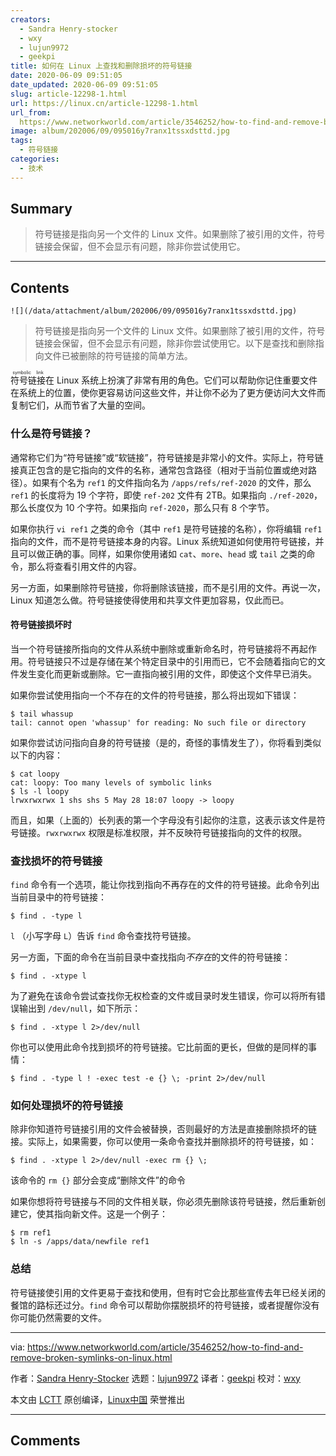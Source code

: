 ```yaml
---
creators:
  - Sandra Henry-stocker
  - wxy
  - lujun9972
  - geekpi
title: 如何在 Linux 上查找和删除损坏的符号链接
date: 2020-06-09 09:51:05
date_updated: 2020-06-09 09:51:05
slug: article-12298-1.html
url: https://linux.cn/article-12298-1.html
url_from: 
  https://www.networkworld.com/article/3546252/how-to-find-and-remove-broken-symlinks-on-linux.html
image: album/202006/09/095016y7ranx1tssxdsttd.jpg
tags:
  - 符号链接
categories:
  - 技术
---
```


## Summary

> 符号链接是指向另一个文件的 Linux 文件。如果删除了被引用的文件，符号链接会保留，但不会显示有问题，除非你尝试使用它。

***

<!-- more -->

## Contents

`![](/data/attachment/album/202006/09/095016y7ranx1tssxdsttd.jpg)`

> 
> 符号链接是指向另一个文件的 Linux 文件。如果删除了被引用的文件，符号链接会保留，但不会显示有问题，除非你尝试使用它。以下是查找和删除指向文件已被删除的符号链接的简单方法。
> 
> 
> 

<ruby> 符号链接 <rt>  symbolic link </rt></ruby>在 Linux 系统上扮演了非常有用的角色。它们可以帮助你记住重要文件在系统上的位置，使你更容易访问这些文件，并让你不必为了更方便访问大文件而复制它们，从而节省了大量的空间。

### 什么是符号链接？

通常称它们为“符号链接”或“软链接”，符号链接是非常小的文件。实际上，符号链接真正包含的是它指向的文件的名称，通常包含路径（相对于当前位置或绝对路径）。如果有个名为 `ref1` 的文件指向名为 `/apps/refs/ref-2020` 的文件，那么 `ref1` 的长度将为 19 个字符，即使 `ref-202` 文件有 2TB。如果指向 `./ref-2020`，那么长度仅为 10 个字符。如果指向 `ref-2020`，那么只有 8 个字节。

如果你执行 `vi ref1` 之类的命令（其中 `ref1` 是符号链接的名称），你将编辑 `ref1` 指向的文件，而不是符号链接本身的内容。Linux 系统知道如何使用符号链接，并且可以做正确的事。同样，如果你使用诸如 `cat`、`more`、`head` 或 `tail` 之类的命令，那么将查看引用文件的内容。

另一方面，如果删除符号链接，你将删除该链接，而不是引用的文件。再说一次，Linux 知道怎么做。符号链接使得使用和共享文件更加容易，仅此而已。

#### 符号链接损坏时

当一个符号链接所指向的文件从系统中删除或重新命名时，符号链接将不再起作用。符号链接只不过是存储在某个特定目录中的引用而已，它不会随着指向它的文件发生变化而更新或删除。它一直指向被引用的文件，即使这个文件早已消失。

如果你尝试使用指向一个不存在的文件的符号链接，那么将出现如下错误：

```shell
$ tail whassup
tail: cannot open 'whassup' for reading: No such file or directory
```

如果你尝试访问指向自身的符号链接（是的，奇怪的事情发生了），你将看到类似以下的内容：

```shell
$ cat loopy
cat: loopy: Too many levels of symbolic links
$ ls -l loopy
lrwxrwxrwx 1 shs shs 5 May 28 18:07 loopy -> loopy
```

而且，如果（上面的）长列表的第一个字母没有引起你的注意，这表示该文件是符号链接。`rwxrwxrwx` 权限是标准权限，并不反映符号链接指向的文件的权限。

### 查找损坏的符号链接

`find` 命令有一个选项，能让你找到指向不再存在的文件的符号链接。此命令列出当前目录中的符号链接：

```shell
$ find . -type l
```

`l` （小写字母 `L`）告诉 `find` 命令查找符号链接。

另一方面，下面的命令在当前目录中查找指向*不存在*的文件的符号链接：

```shell
$ find . -xtype l
```

为了避免在该命令尝试查找你无权检查的文件或目录时发生错误，你可以将所有错误输出到 `/dev/null`，如下所示：

```shell
$ find . -xtype l 2>/dev/null
```

你也可以使用此命令找到损坏的符号链接。它比前面的更长，但做的是同样的事情：

```shell
$ find . -type l ! -exec test -e {} \; -print 2>/dev/null
```

### 如何处理损坏的符号链接

除非你知道符号链接引用的文件会被替换，否则最好的方法是直接删除损坏的链接。实际上，如果需要，你可以使用一条命令查找并删除损坏的符号链接，如：

```shell
$ find . -xtype l 2>/dev/null -exec rm {} \;
```

该命令的 `rm {}` 部分会变成“删除文件”的命令

如果你想将符号链接与不同的文件相关联，你必须先删除该符号链接，然后重新创建它，使其指向新文件。这是一个例子：

```shell
$ rm ref1
$ ln -s /apps/data/newfile ref1
```

### 总结

符号链接使引用的文件更易于查找和使用，但有时它会比那些宣传去年已经关闭的餐馆的路标还过分。`find` 命令可以帮助你摆脱损坏的符号链接，或者提醒你没有你可能仍然需要的文件。

---

via: <https://www.networkworld.com/article/3546252/how-to-find-and-remove-broken-symlinks-on-linux.html>

作者：[Sandra Henry-Stocker](https://www.networkworld.com/author/Sandra-Henry_Stocker/) 选题：[lujun9972](https://github.com/lujun9972) 译者：[geekpi](https://github.com/geekpi) 校对：[wxy](https://github.com/wxy)

本文由 [LCTT](https://github.com/LCTT/TranslateProject) 原创编译，[Linux中国](https://linux.cn/) 荣誉推出

***

## Comments
